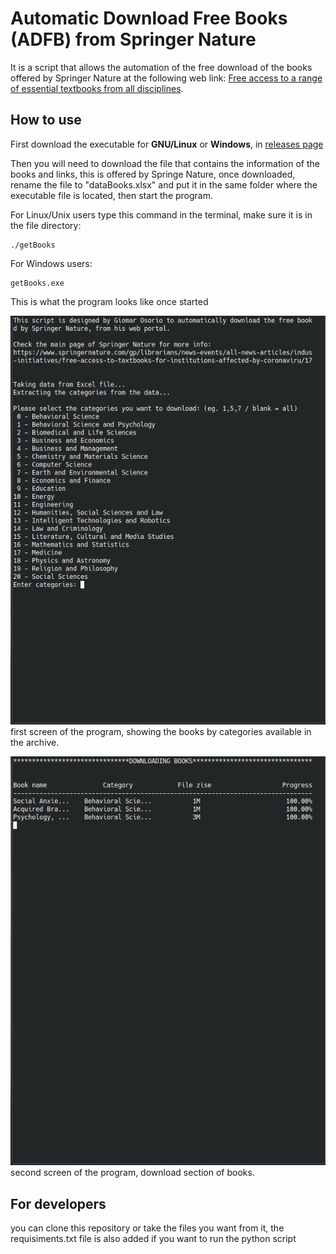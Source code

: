 # Automatic Download Free Books (ADFB) from Springer Nature

It is a script that allows the automation of the free download of the books offered by Springer Nature at the following web link: [Free access to a range of essential textbooks from all disciplines](https://www.springernature.com/gp/librarians/news-events/all-news-articles/industry-news-initiatives/free-access-to-textbooks-for-institutions-affected-by-coronaviru/17855960).

## How to use

First download the executable for **GNU/Linux** or **Windows**, in [releases page](https://github.com/GiomarOsorio/ADFB_SpringerNature/releases)

Then you will need to download the file that contains the information of the books and links, this is offered by Springe Nature, once downloaded, rename the file to "dataBooks.xlsx" and put it in the same folder where the executable file is located, then start the program.

For Linux/Unix users type this command in the terminal, make sure it is in the file directory:

    ./getBooks

For Windows users: 

    getBooks.exe

This is what the program looks like once started

![image first page of program](images/first%20page.png) \
first screen of the program, showing the books by categories available in the archive.


![image second page of program](images/second%20page.png) \
second screen of the program, download section of books.


## For developers

you can clone this repository or take the files you want from it, the requisiments.txt file is also added if you want to run the python script

